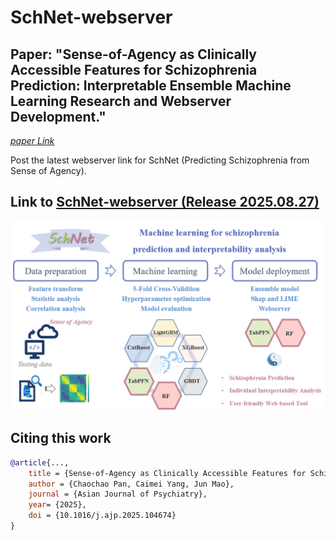 # SchNet-webserver
## Paper: "Sense-of-Agency as Clinically Accessible Features for Schizophrenia Prediction: Interpretable Ensemble Machine Learning Research and Webserver Development."
[_paper Link_]([http://www.nbscal.online/](https://doi.org/10.1016/j.ajp.2025.104674))

Post the latest webserver link for SchNet (Predicting Schizophrenia from Sense of Agency).
## Link to [SchNet-webserver (Release 2025.08.27)](http://1.15.44.91:100)

![SchNet](https://github.com/jourmore/SchNet-webserver/blob/main/SchNet.png)

## Citing this work

```bibtex
@article{...,
    title = {Sense-of-Agency as Clinically Accessible Features for Schizophrenia Prediction: Interpretable Ensemble Machine Learning Research and Webserver Development.},
    author = {Chaochao Pan, Caimei Yang, Jun Mao},
    journal = {Asian Journal of Psychiatry},
    year= {2025},
    doi = {10.1016/j.ajp.2025.104674}
}
```
